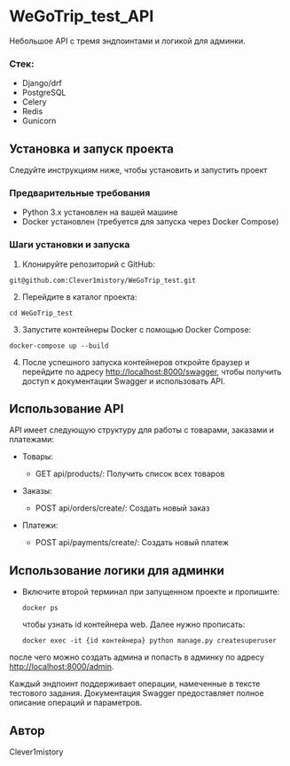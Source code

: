 # WeGoTrip_test_API

Небольшое API с тремя эндпоинтами и логикой для админки.
### Стек: 
- Django/drf
- PostgreSQL
- Celery
- Redis
- Gunicorn
  
## Установка и запуск проекта

Следуйте инструкциям ниже, чтобы установить и запустить проект

### Предварительные требования

- Python 3.x установлен на вашей машине
- Docker установлен (требуется для запуска через Docker Compose)

### Шаги установки и запуска

1. Клонируйте репозиторий с GitHub:

```
git@github.com:Clever1mistory/WeGoTrip_test.git
```

2. Перейдите в каталог проекта:
```
cd WeGoTrip_test
```
3. Запустите контейнеры Docker с помощью Docker Compose:
```
docker-compose up --build
```
4. После успешного запуска контейнеров откройте браузер и перейдите по адресу [<http://localhost:8000/swagger>](http://localhost:8000/swagger), чтобы получить доступ к документации Swagger и использовать API.

## Использование API

API имеет следующую структуру для работы с товарами, заказами и платежами:

- Товары:
  - GET api/products/: Получить список всех товаров
  
- Заказы:
  - POST api/orders/create/: Создать новый заказ
  
- Платежи:
  - POST api/payments/create/: Создать новый платеж


## Использование логики для админки

- Включите второй терминал при запущенном проекте и пропишите:
  ```
  docker ps
  ```
  чтобы узнать id контейнера web.
  Далее нужно прописать:

  ```
  docker exec -it {id контейнера} python manage.py createsuperuser
  ```
после чего можно создать админа и попасть в админку по адресу [<http://localhost:8000/admin>](http://localhost:8000/admin).

Каждый эндпоинт поддерживает операции, намеченные в тексте тестового задания. Документация Swagger предоставляет полное описание операций и параметров.


## Автор
Clever1mistory
